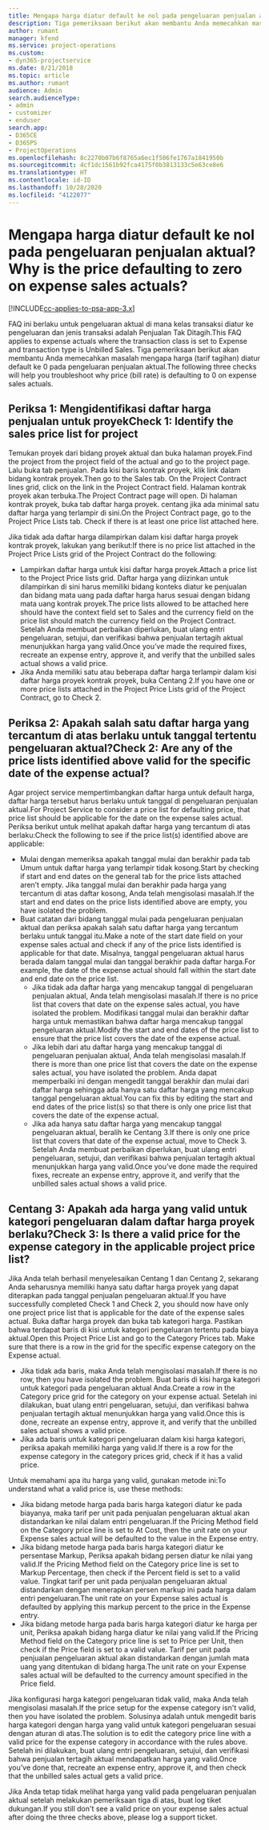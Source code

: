 ```yaml
---
title: Mengapa harga diatur default ke nol pada pengeluaran penjualan aktual?
description: Tiga pemeriksaan berikut akan membantu Anda memecahkan masalah mengapa harga diatur default ke 0 pada pengeluaran penjualan aktual.
author: rumant
manager: kfend
ms.service: project-operations
ms.custom:
- dyn365-projectservice
ms.date: 8/21/2018
ms.topic: article
ms.author: rumant
audience: Admin
search.audienceType:
- admin
- customizer
- enduser
search.app:
- D365CE
- D365PS
- ProjectOperations
ms.openlocfilehash: 8c2270b07b6f8765a6ec1f506fe1767a1841950b
ms.sourcegitcommit: 4cf1dc1561b92fca4175f0b3813133c5e63ce8e6
ms.translationtype: HT
ms.contentlocale: id-ID
ms.lasthandoff: 10/28/2020
ms.locfileid: "4122077"
---
```

# <a name="why-is-the-price-defaulting-to-zero-on-expense-sales-actuals"></a><span data-ttu-id="43818-103">Mengapa harga diatur default ke nol pada pengeluaran penjualan aktual?</span><span class="sxs-lookup"><span data-stu-id="43818-103">Why is the price defaulting to zero on expense sales actuals?</span></span>

[!INCLUDE[cc-applies-to-psa-app-3.x](../includes/cc-applies-to-psa-app-3x.md)]

<span data-ttu-id="43818-104">FAQ ini berlaku untuk pengeluaran aktual di mana kelas transaksi diatur ke pengeluaran dan jenis transaksi adalah Penjualan Tak Ditagih.</span><span class="sxs-lookup"><span data-stu-id="43818-104">This FAQ applies to expense actuals where the transaction class is set to Expense and transaction type is Unbilled Sales.</span></span> <span data-ttu-id="43818-105">Tiga pemeriksaan berikut akan membantu Anda memecahkan masalah mengapa harga (tarif tagihan) diatur default ke 0 pada pengeluaran penjualan aktual.</span><span class="sxs-lookup"><span data-stu-id="43818-105">The following three checks will help you troubleshoot why price (bill rate) is defaulting to 0 on expense sales actuals.</span></span>

## <a name="check-1-identify-the-sales-price-list-for-project"></a><span data-ttu-id="43818-106">Periksa 1: Mengidentifikasi daftar harga penjualan untuk proyek</span><span class="sxs-lookup"><span data-stu-id="43818-106">Check 1: Identify the sales price list for project</span></span>

<span data-ttu-id="43818-107">Temukan proyek dari bidang proyek aktual dan buka halaman proyek.</span><span class="sxs-lookup"><span data-stu-id="43818-107">Find the project from the project field of the actual and go to the project page.</span></span> <span data-ttu-id="43818-108">Lalu buka tab penjualan. Pada kisi baris kontrak proyek, klik link dalam bidang kontrak proyek.</span><span class="sxs-lookup"><span data-stu-id="43818-108">Then go to the Sales tab. On the Project Contract lines grid, click on the link in the Project Contract field.</span></span> <span data-ttu-id="43818-109">Halaman kontrak proyek akan terbuka.</span><span class="sxs-lookup"><span data-stu-id="43818-109">The Project Contract page will open.</span></span> <span data-ttu-id="43818-110">Di halaman kontrak proyek, buka tab daftar harga proyek. centang jika ada minimal satu daftar harga yang terlampir di sini.</span><span class="sxs-lookup"><span data-stu-id="43818-110">On the Project Contract page, go to the Project Price Lists tab. Check if there is at least one price list attached here.</span></span>

<span data-ttu-id="43818-111">Jika tidak ada daftar harga dilampirkan dalam kisi daftar harga proyek kontrak proyek, lakukan yang berikut:</span><span class="sxs-lookup"><span data-stu-id="43818-111">If there is no price list attached in the Project Price Lists grid of the Project Contract do the following:</span></span>

- <span data-ttu-id="43818-112">Lampirkan daftar harga untuk kisi daftar harga proyek.</span><span class="sxs-lookup"><span data-stu-id="43818-112">Attach a price list to the Project Price lists grid.</span></span> <span data-ttu-id="43818-113">Daftar harga yang diizinkan untuk dilampirkan di sini harus memiliki bidang konteks diatur ke penjualan dan bidang mata uang pada daftar harga harus sesuai dengan bidang mata uang kontrak proyek.</span><span class="sxs-lookup"><span data-stu-id="43818-113">The price lists allowed to be attached here should have the context field set to Sales and the currency field on the price list should match the currency field on the Project Contract.</span></span> <span data-ttu-id="43818-114">Setelah Anda membuat perbaikan diperlukan, buat ulang entri pengeluaran, setujui, dan verifikasi bahwa penjualan tertagih aktual menunjukkan harga yang valid.</span><span class="sxs-lookup"><span data-stu-id="43818-114">Once you’ve made the required fixes, recreate an expense entry, approve it, and verify that the unbilled sales actual shows a valid price.</span></span>
- <span data-ttu-id="43818-115">Jika Anda memiliki satu atau beberapa daftar harga terlampir dalam kisi daftar harga proyek kontrak proyek, buka Centang 2.</span><span class="sxs-lookup"><span data-stu-id="43818-115">If you have one or more price lists attached in the Project Price Lists grid of the Project Contract, go to Check 2.</span></span>

## <a name="check-2-are-any-of-the-price-lists-identified-above-valid-for-the-specific-date-of-the-expense-actual"></a><span data-ttu-id="43818-116">Periksa 2: Apakah salah satu daftar harga yang tercantum di atas berlaku untuk tanggal tertentu pengeluaran aktual?</span><span class="sxs-lookup"><span data-stu-id="43818-116">Check 2: Are any of the price lists identified above valid for the specific date of the expense actual?</span></span>

<span data-ttu-id="43818-117">Agar project service mempertimbangkan daftar harga untuk default harga, daftar harga tersebut harus berlaku untuk tanggal di pengeluaran penjualan aktual.</span><span class="sxs-lookup"><span data-stu-id="43818-117">For Project Service to consider a price list for defaulting price, that price list should be applicable for the date on the expense sales actual.</span></span> <span data-ttu-id="43818-118">Periksa berikut untuk melihat apakah daftar harga yang tercantum di atas berlaku:</span><span class="sxs-lookup"><span data-stu-id="43818-118">Check the following to see if the price list(s) identified above are applicable:</span></span>

- <span data-ttu-id="43818-119">Mulai dengan memeriksa apakah tanggal mulai dan berakhir pada tab Umum untuk daftar harga yang terlampir tidak kosong.</span><span class="sxs-lookup"><span data-stu-id="43818-119">Start by checking if start and end dates on the general tab for the price lists attached aren’t empty.</span></span> <span data-ttu-id="43818-120">Jika tanggal mulai dan berakhir pada harga yang tercantum di atas daftar kosong, Anda telah mengisolasi masalah.</span><span class="sxs-lookup"><span data-stu-id="43818-120">If the start and end dates on the price lists identified above are empty, you have isolated the problem.</span></span> 
- <span data-ttu-id="43818-121">Buat catatan dari bidang tanggal mulai pada pengeluaran penjualan aktual dan periksa apakah salah satu daftar harga yang tercantum berlaku untuk tanggal itu.</span><span class="sxs-lookup"><span data-stu-id="43818-121">Make a note of the start date field on your expense sales actual and check if any of the price lists identified is applicable for that date.</span></span> <span data-ttu-id="43818-122">Misalnya, tanggal pengeluaran aktual harus berada dalam tanggal mulai dan tanggal berakhir pada daftar harga.</span><span class="sxs-lookup"><span data-stu-id="43818-122">For example, the date of the expense actual should fall within the start date and end date on the price list.</span></span> 
    - <span data-ttu-id="43818-123">Jika tidak ada daftar harga yang mencakup tanggal di pengeluaran penjualan aktual, Anda telah mengisolasi masalah.</span><span class="sxs-lookup"><span data-stu-id="43818-123">If there is no price list that covers that date on the expense sales actual, you have isolated the problem.</span></span> <span data-ttu-id="43818-124">Modifikasi tanggal mulai dan berakhir daftar harga untuk memastikan bahwa daftar harga mencakup tanggal pengeluaran aktual.</span><span class="sxs-lookup"><span data-stu-id="43818-124">Modify the start and end dates of the price list to ensure that the price list covers the date of the expense actual.</span></span> 
    - <span data-ttu-id="43818-125">Jika lebih dari atu daftar harga yang mencakup tanggal di pengeluaran penjualan aktual, Anda telah mengisolasi masalah.</span><span class="sxs-lookup"><span data-stu-id="43818-125">If there is more than one price list that covers the date on the expense sales actual, you have isolated the problem.</span></span> <span data-ttu-id="43818-126">Anda dapat memperbaiki ini dengan mengedit tanggal berakhir dan mulai dari daftar harga sehingga ada hanya satu daftar harga yang mencakup tanggal pengeluaran aktual.</span><span class="sxs-lookup"><span data-stu-id="43818-126">You can fix this by editing the start and end dates of the price list(s) so that there is only one price list that covers the date of the expense actual.</span></span> 
    - <span data-ttu-id="43818-127">Jika ada hanya satu daftar harga yang mencakup tanggal pengeluaran aktual, beralih ke Centang 3.</span><span class="sxs-lookup"><span data-stu-id="43818-127">If there is only one price list that covers that date of the expense actual, move to Check 3.</span></span>
<span data-ttu-id="43818-128">Setelah Anda membuat perbaikan diperlukan, buat ulang entri pengeluaran, setujui, dan verifikasi bahwa penjualan tertagih aktual menunjukkan harga yang valid.</span><span class="sxs-lookup"><span data-stu-id="43818-128">Once you’ve done made the required fixes, recreate an expense entry, approve it, and verify that the unbilled sales actual shows a valid price.</span></span>

## <a name="check-3-is-there-a-valid-price-for-the-expense-category-in-the-applicable-project-price-list"></a><span data-ttu-id="43818-129">Centang 3: Apakah ada harga yang valid untuk kategori pengeluaran dalam daftar harga proyek berlaku?</span><span class="sxs-lookup"><span data-stu-id="43818-129">Check 3: Is there a valid price for the expense category in the applicable project price list?</span></span> 

<span data-ttu-id="43818-130">Jika Anda telah berhasil menyelesaikan Centang 1 dan Centang 2, sekarang Anda seharusnya memiliki hanya satu daftar harga proyek yang dapat diterapkan pada tanggal penjualan pengeluaran aktual.</span><span class="sxs-lookup"><span data-stu-id="43818-130">If you have successfully completed Check 1 and Check 2, you should now have only one project price list that is applicable for the date of the expense sales actual.</span></span> <span data-ttu-id="43818-131">Buka daftar harga proyek dan buka tab kategori harga. Pastikan bahwa terdapat baris di kisi untuk kategori pengeluaran tertentu pada biaya aktual.</span><span class="sxs-lookup"><span data-stu-id="43818-131">Open this Project Price List and go to the Category Prices tab. Make sure that there is a row in the grid for the specific expense category on the Expense actual.</span></span>
 
- <span data-ttu-id="43818-132">Jika tidak ada baris, maka Anda telah mengisolasi masalah.</span><span class="sxs-lookup"><span data-stu-id="43818-132">If there is no row, then you have isolated the problem.</span></span> <span data-ttu-id="43818-133">Buat baris di kisi harga kategori untuk kategori pada pengeluaran aktual Anda.</span><span class="sxs-lookup"><span data-stu-id="43818-133">Create a row in the Category price grid for the category on your expense actual.</span></span> <span data-ttu-id="43818-134">Setelah ini dilakukan, buat ulang entri pengeluaran, setujui, dan verifikasi bahwa penjualan tertagih aktual menunjukkan harga yang valid.</span><span class="sxs-lookup"><span data-stu-id="43818-134">Once this is done, recreate an expense entry, approve it, and verify that the unbilled sales actual shows a valid price.</span></span> 
- <span data-ttu-id="43818-135">Jika ada baris untuk kategori pengeluaran dalam kisi harga kategori, periksa apakah memiliki harga yang valid.</span><span class="sxs-lookup"><span data-stu-id="43818-135">If there is a row for the expense category in the category prices grid, check if it has a valid price.</span></span>

<span data-ttu-id="43818-136">Untuk memahami apa itu harga yang valid, gunakan metode ini:</span><span class="sxs-lookup"><span data-stu-id="43818-136">To understand what a valid price is, use these methods:</span></span>

- <span data-ttu-id="43818-137">Jika bidang metode harga pada baris harga kategori diatur ke pada biayanya, maka tarif per unit pada penjualan pengeluaran aktual akan distandarkan ke nilai dalam entri pengeluaran.</span><span class="sxs-lookup"><span data-stu-id="43818-137">If the Pricing Method field on the Category price line is set to At Cost, then the unit rate on your Expense sales actual will be defaulted to the value in the Expense entry.</span></span>
- <span data-ttu-id="43818-138">Jika bidang metode harga pada baris harga kategori diatur ke persentase Markup, Periksa apakah bidang persen diatur ke nilai yang valid.</span><span class="sxs-lookup"><span data-stu-id="43818-138">If the Pricing Method field on the Category price line is set to Markup Percentage, then check if the Percent field is set to a valid value.</span></span> <span data-ttu-id="43818-139">Tingkat tarif per unit pada penjualan pengeluaran aktual distandarkan dengan menerapkan persen markup ini pada harga dalam entri pengeluaran.</span><span class="sxs-lookup"><span data-stu-id="43818-139">The unit rate on your Expense sales actual is defaulted by applying this markup percent to the price in the Expense entry.</span></span>
- <span data-ttu-id="43818-140">Jika bidang metode harga pada baris harga kategori diatur ke harga per unit, Periksa apakah bidang harga diatur ke nilai yang valid.</span><span class="sxs-lookup"><span data-stu-id="43818-140">If the Pricing Method field on the Category price line is set to Price per Unit, then check if the Price field is set to a valid value.</span></span> <span data-ttu-id="43818-141">Tarif per unit pada penjualan pengeluaran aktual akan distandarkan dengan jumlah mata uang yang ditentukan di bidang harga.</span><span class="sxs-lookup"><span data-stu-id="43818-141">The unit rate on your Expense sales actual will be defaulted to the currency amount specified in the Price field.</span></span>

<span data-ttu-id="43818-142">Jika konfigurasi harga kategori pengeluaran tidak valid, maka Anda telah mengisolasi masalah.</span><span class="sxs-lookup"><span data-stu-id="43818-142">If the price setup for the expense category isn't valid, then you have isolated the problem.</span></span> <span data-ttu-id="43818-143">Solusinya adalah untuk mengedit baris harga kategori dengan harga yang valid untuk kategori pengeluaran sesuai dengan aturan di atas.</span><span class="sxs-lookup"><span data-stu-id="43818-143">The solution is to edit the category price line with a valid price for the expense category in accordance with the rules above.</span></span> <span data-ttu-id="43818-144">Setelah ini dilakukan, buat ulang entri pengeluaran, setujui, dan verifikasi bahwa penjualan tertagih aktual mendapatkan harga yang valid.</span><span class="sxs-lookup"><span data-stu-id="43818-144">Once you’ve done that, recreate an expense entry, approve it, and then check that the unbilled sales actual gets a valid price.</span></span>

<span data-ttu-id="43818-145">Jika Anda tetap tidak melihat harga yang valid pada pengeluaran penjualan aktual setelah melakukan pemeriksaan tiga di atas, buat log tiket dukungan.</span><span class="sxs-lookup"><span data-stu-id="43818-145">If you still don't see a valid price on your expense sales actual after doing the three checks above, please log a support ticket.</span></span>


